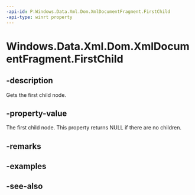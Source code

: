 ----api-id: P:Windows.Data.Xml.Dom.XmlDocumentFragment.FirstChild
-api-type: winrt property
---<!-- Property syntaxpublic Windows.Data.Xml.Dom.IXmlNode FirstChild { get; }--># Windows.Data.Xml.Dom.XmlDocumentFragment.FirstChild## -descriptionGets the first child node.## -property-valueThe first child node. This property returns NULL if there are no children.## -remarks## -examples## -see-also